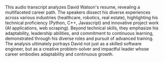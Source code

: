 This audio transcript analyzes David Watson's resume, revealing a multifaceted career path. The speakers dissect his diverse experiences across various industries (healthcare, robotics, real estate), highlighting his technical proficiency (Python, C++, Javascript) and innovative project work (AI applications, web scraping). Beyond technical skills, they emphasize his adaptability, leadership abilities, and commitment to continuous learning, demonstrated through his diverse roles and pursuit of advanced training. The analysis ultimately portrays David not just as a skilled software engineer, but as a creative problem-solver and impactful leader whose career embodies adaptability and continuous growth.
